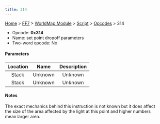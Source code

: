 ```yaml
---
title: 314
---
```


[Home](../../../../Main%20Page.md) > [FF7](../../../../FF7.md) > [WorldMap Module](../../../WorldMap%20Module.md) > [Script](../../Script.md) > [Opcodes](../Opcodes.md) > 314

-   Opcode: **0x314**
-   Name: set point dropoff parameters
-   Two-word opcode: No

#### Parameters

| Location |  Name   | Description |
|:--------:|:-------:|:-----------:|
|  Stack   | Unknown |   Unknown   |
|  Stack   | Unknown |   Unknown   |

#### Notes

The exact mechanics behind this instruction is not known but it does
affect the size of the area affected by the light at this point and
higher numbers mean larger area.
